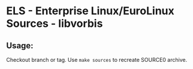 # ELS - Enterprise Linux/EuroLinux Sources - libvorbis
 
## Usage:
  Checkout branch or tag. Use `make sources` to recreate  SOURCE0 archive.
